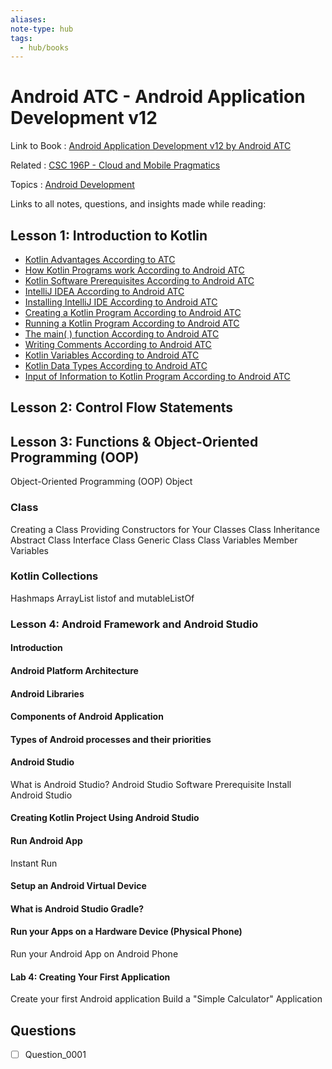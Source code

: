 ```yaml
---
aliases:
note-type: hub
tags:
  - hub/books
---
```


# Android ATC - Android Application Development v12

Link to Book : [Android Application Development v12 by Android ATC](https://androidatc.com/public/_signin.php)

Related : [CSC 196P - Cloud and Mobile Pragmatics](../CSC%20196P%20-%20Cloud%20and%20Mobile%20Pragmatics/README.md)

Topics : [Android Development](../../4-hub-notes-🚉/Android%20Development.md)

Links to all notes, questions, and insights made while reading:

## Lesson 1: Introduction to Kotlin

- [Kotlin Advantages According to ATC](Kotlin%20Advantages%20According%20to%20ATC.md)
- [How Kotlin Programs work According to Android ATC](How%20Kotlin%20Programs%20work%20According%20to%20Android%20ATC.md)
- [Kotlin Software Prerequisites According to Android ATC](Kotlin%20Software%20Prerequisites%20According%20to%20Android%20ATC.md)
- [IntelliJ IDEA According to Android ATC](IntelliJ%20IDEA%20According%20to%20Android%20ATC.md)
- [Installing IntelliJ IDE According to Android ATC](Installing%20IntelliJ%20IDE%20According%20to%20Android%20ATC)
- [Creating a Kotlin Program According to Android ATC](Creating%20a%20Kotlin%20Program%20According%20to%20Android%20ATC)
- [Running a Kotlin Program According to Android ATC](Running%20a%20Kotlin%20Program%20According%20to%20Android%20ATC)
- [The main( ) function According to Android ATC](<The%20main(%20)%20function%20According%20to%20Android%20ATC>)
- [Writing Comments According to Android ATC](Writing%20Comments%20According%20to%20Android%20ATC)
- [Kotlin Variables According to Android ATC](Kotlin%20Variables%20According%20to%20Android%20ATC)
- [Kotlin Data Types According to Android ATC](Kotlin%20Data%20Types%20According%20to%20Android%20ATC)
- [Input of Information to Kotlin Program According to Android ATC](Input%20of%20Information%20to%20Kotlin%20Program%20According%20to%20Android%20ATC)

## Lesson 2: Control Flow Statements

## Lesson 3: Functions & Object-Oriented Programming (OOP)

Object-Oriented Programming (OOP)
Object

### Class

Creating a Class
Providing Constructors for Your Classes
Class Inheritance
Abstract Class
Interface Class
Generic Class
Class Variables
Member Variables

### Kotlin Collections

Hashmaps
ArrayList
listof and mutableListOf

### Lesson 4: Android Framework and Android Studio

#### Introduction

#### Android Platform Architecture

#### Android Libraries

#### Components of Android Application

#### Types of Android processes and their priorities

#### Android Studio

What is Android Studio?
Android Studio Software Prerequisite
Install Android Studio

#### Creating Kotlin Project Using Android Studio

#### Run Android App

Instant Run

#### Setup an Android Virtual Device

#### What is Android Studio Gradle?

#### Run your Apps on a Hardware Device (Physical Phone)

Run your Android App on Android Phone

#### Lab 4: Creating Your First Application

Create your first Android application
Build a "Simple Calculator" Application

## Questions

- [ ] Question_0001
